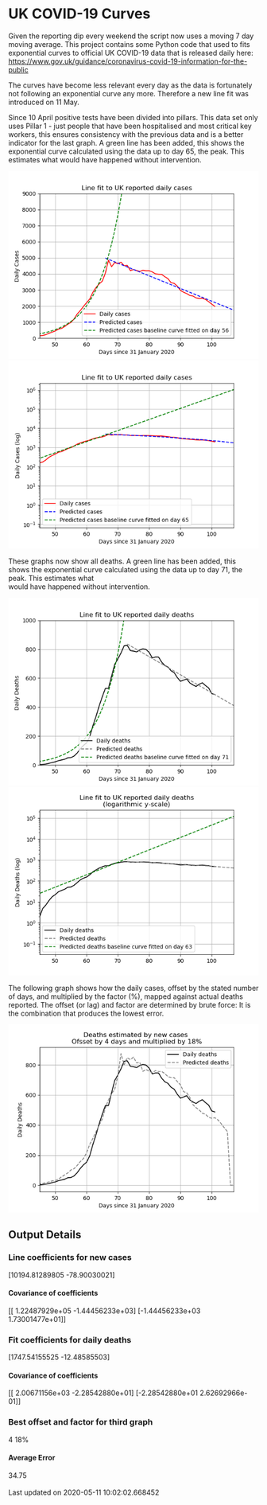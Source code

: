 # UK COVID-19 Curves

Given the reporting dip every weekend the script now uses a moving 7 day moving average.
This project contains some Python code that used to fits exponential curves to
official UK COVID-19 data that is released daily here: https://www.gov.uk/guidance/coronavirus-covid-19-information-for-the-public

The curves have become less relevant every day as the data is fortunately not
following an exponential curve any more. Therefore a new line fit was introduced
on 11 May.

Since 10 April positive tests have been divided into pillars. This data set only uses Pillar 1 -  just people that have been hospitalised and most critical key workers,
this ensures consistency with the previous data and is a better indicator for
the last graph.
A green line has been added, this shows the exponential curve calculated using
the data up to day 65, the peak. This estimates what would
have happened without intervention.

![Graph of actual cases and exponential curve](./out/cases.png)
![Graph of actual cases and exponential curve](./out/cases-log.png)

These graphs now show all deaths.
A green line has been added, this shows the exponential curve calculated using
the data up to day 71, the peak. This estimates what  
would have happened without intervention.

![Graph of actual cases and exponential deaths](./out/deaths.png)
![Graph of actual cases and exponential deaths](./out/deaths-log.png)

The following graph shows how the daily cases, offset by the stated number of days,
and  multiplied by the factor (%), mapped against actual deaths reported.
The offset (or lag) and factor are determined by brute force:
It is the combination that produces the lowest error.

![Graph of predicted deaths based on earlier new cases](./out/cases-deaths.png)

Output Details
--------------
<h3>Line coefficients for new cases</h3>
[10194.81289805   -78.90030021]
<h4>Covariance of coefficients</h4>
[[ 1.22487929e+05 -1.44456233e+03]
 [-1.44456233e+03  1.73001477e+01]]
<h3>Fit coefficients for daily deaths</h3>
[1747.54155525  -12.48585503]
<h4>Covariance of coefficients</h4>
[[ 2.00671156e+03 -2.28542880e+01]
 [-2.28542880e+01  2.62692966e-01]] <br/>
<h3>Best offset and factor for third graph</h3>
4 18%
<h4>Average Error</h4>
34.75
<br /><br />Last updated on 2020-05-11 10:02:02.668452
